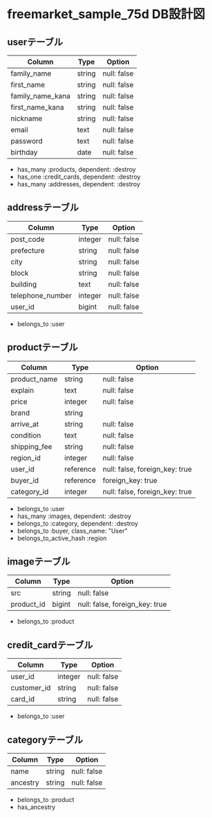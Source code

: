 # freemarket_sample_75d DB設計図

## userテーブル
|Column|Type|Option|
|------|----|------|
|family_name|string|null: false|
|first_name|string|null: false|
|family_name_kana|string|null: false|
|first_name_kana|string|null: false|
|nickname|string|null: false|
|email|text|null: false|
|password|text|null: false|
|birthday|date|null: false|
- has_many :products, dependent: :destroy
- has_one :credit_cards, dependent: :destroy
- has_many :addresses, dependent: :destroy

## addressテーブル
|Column|Type|Option|
|------|----|------|
|post_code|integer|null: false|
|prefecture|string|null: false|
|city|string|null: false|
|block|string|null: false|
|building|text|null: false|
|telephone_number|integer|null: false|
|user_id|bigint|null: false|
- belongs_to :user

## productテーブル
|Column|Type|Option|
|------|----|------|
|product_name|string|null: false|
|explain|text|null: false|
|price|integer|null: false|
|brand|string||
|arrive_at|string|null: false|
|condition|text|null: false|
|shipping_fee|string|null: false|
|region_id|integer|null: false|
|user_id|reference|null: false, foreign_key: true|
|buyer_id|reference|foreign_key: true|
|category_id|integer|null: false, foreign_key: true|
- belongs_to :user
- has_many :images, dependent: :destroy
- belongs_to :category, dependent: :destroy
- belongs_to :buyer, class_name: "User"
- belongs_to_active_hash :region


## imageテーブル
|Column|Type|Option|
|------|----|------|
|src|string|null: false|
|product_id|bigint|null: false, foreign_key: true|
- belongs_to :product

## credit_cardテーブル
|Column|Type|Option|
|------|----|------|  
|user_id|integer|null: false|
|customer_id|string|null: false|
|card_id|string|null: false|
- belongs_to :user


## categoryテーブル
|Column|Type|Option|
|------|----|------|  
|name|string|null: false|
|ancestry|string|null: false|
- belongs_to :product
- has_ancestry


